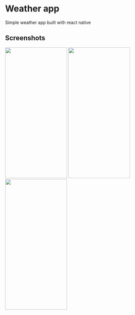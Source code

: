 # Weather app
Simple weather app built with react native

## Screenshots

<p float="left">
<img height=420 width=200 src="https://github.com/Vandelson7593/weather-app/blob/master/assets/screenshots/pick-a-city.png"/>
<img height=420 width=200 src="https://github.com/Vandelson7593/weather-app/blob/master/assets/screenshots/pick-a-city.png"/>
<img height=420 width=200 src="https://github.com/Vandelson7593/weather-app/blob/master/assets/screenshots/weather-view.png"/>
</p>
